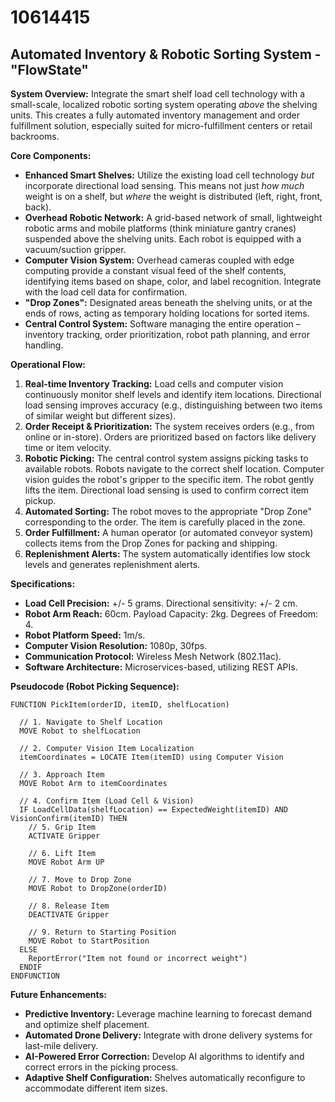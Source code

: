 # 10614415

## Automated Inventory & Robotic Sorting System - "FlowState"

**System Overview:** Integrate the smart shelf load cell technology with a small-scale, localized robotic sorting system operating *above* the shelving units. This creates a fully automated inventory management and order fulfillment solution, especially suited for micro-fulfillment centers or retail backrooms.

**Core Components:**

*   **Enhanced Smart Shelves:** Utilize the existing load cell technology *but* incorporate directional load sensing. This means not just *how much* weight is on a shelf, but *where* the weight is distributed (left, right, front, back).
*   **Overhead Robotic Network:** A grid-based network of small, lightweight robotic arms and mobile platforms (think miniature gantry cranes) suspended above the shelving units. Each robot is equipped with a vacuum/suction gripper.
*   **Computer Vision System:** Overhead cameras coupled with edge computing provide a constant visual feed of the shelf contents, identifying items based on shape, color, and label recognition.  Integrate with the load cell data for confirmation.
*   **"Drop Zones":** Designated areas beneath the shelving units, or at the ends of rows, acting as temporary holding locations for sorted items.
*   **Central Control System:** Software managing the entire operation – inventory tracking, order prioritization, robot path planning, and error handling.

**Operational Flow:**

1.  **Real-time Inventory Tracking:**  Load cells and computer vision continuously monitor shelf levels and identify item locations. Directional load sensing improves accuracy (e.g., distinguishing between two items of similar weight but different sizes).
2.  **Order Receipt & Prioritization:** The system receives orders (e.g., from online or in-store). Orders are prioritized based on factors like delivery time or item velocity.
3.  **Robotic Picking:** The central control system assigns picking tasks to available robots. Robots navigate to the correct shelf location. Computer vision guides the robot's gripper to the specific item. The robot gently lifts the item. Directional load sensing is used to confirm correct item pickup.
4.  **Automated Sorting:** The robot moves to the appropriate "Drop Zone" corresponding to the order. The item is carefully placed in the zone.
5.  **Order Fulfillment:**  A human operator (or automated conveyor system) collects items from the Drop Zones for packing and shipping.
6.  **Replenishment Alerts:** The system automatically identifies low stock levels and generates replenishment alerts.

**Specifications:**

*   **Load Cell Precision:**  +/- 5 grams. Directional sensitivity: +/- 2 cm.
*   **Robot Arm Reach:** 60cm. Payload Capacity: 2kg.  Degrees of Freedom: 4.
*   **Robot Platform Speed:** 1m/s.
*   **Computer Vision Resolution:** 1080p, 30fps.
*   **Communication Protocol:** Wireless Mesh Network (802.11ac).
*   **Software Architecture:** Microservices-based, utilizing REST APIs.

**Pseudocode (Robot Picking Sequence):**

```
FUNCTION PickItem(orderID, itemID, shelfLocation)

  // 1. Navigate to Shelf Location
  MOVE Robot to shelfLocation

  // 2. Computer Vision Item Localization
  itemCoordinates = LOCATE Item(itemID) using Computer Vision

  // 3. Approach Item
  MOVE Robot Arm to itemCoordinates

  // 4. Confirm Item (Load Cell & Vision)
  IF LoadCellData(shelfLocation) == ExpectedWeight(itemID) AND VisionConfirm(itemID) THEN
    // 5. Grip Item
    ACTIVATE Gripper

    // 6. Lift Item
    MOVE Robot Arm UP

    // 7. Move to Drop Zone
    MOVE Robot to DropZone(orderID)

    // 8. Release Item
    DEACTIVATE Gripper

    // 9. Return to Starting Position
    MOVE Robot to StartPosition
  ELSE
    ReportError("Item not found or incorrect weight")
  ENDIF
ENDFUNCTION
```

**Future Enhancements:**

*   **Predictive Inventory:** Leverage machine learning to forecast demand and optimize shelf placement.
*   **Automated Drone Delivery:** Integrate with drone delivery systems for last-mile delivery.
*   **AI-Powered Error Correction:**  Develop AI algorithms to identify and correct errors in the picking process.
*   **Adaptive Shelf Configuration:** Shelves automatically reconfigure to accommodate different item sizes.